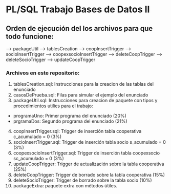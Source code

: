 # PL/SQL Trabajo Bases de Datos II

## Orden de ejecución del los archivos para que todo funcione:

--> packageUtil --> tablesCreation --> coopInsertTrigger --> socioInsertTrigger
--> coopexsocioInsertTrigger --> deleteCoopTrigger --> deleteSocioTrigger
--> updateCoopTrigger

### Archivos en este repositorio:

1. tablesCreation.sql: Instrucciones para la creacion de las tablas del enunciado
2. casosDePrueba.sql: Filas para simular el ejemplo del enunciado
3. packageUtil.sql: Instrucciones para creacion de paquete con tipos y procedimientos utilies para el trabajo:

- programaUno: Primer programa del enunciado (20%)
- prgramaDos: Segundo programa del enunciado (21%)

4. coopInsertTrigger.sql: Trigger de inserción tabla cooperativa c_acumulado = 0 (3%)
5. socioInsertTrigger.sql: Trigger de inserción tabla socio s_acumulado = 0 (3%)
6. coopexsocioInsertTrigger.sql: Trigger de inserción tabla coopexsocio sc_acumulado = 0 (3%)
7. updateCoopTrigger: Trigger de actualización sobre la tabla cooperativa (25%)
8. deleteCoopTrigger: Trigger de borrado sobre la tabla cooperativa (15%)
9. deleteSocioTrigger: Trigger de borrado sobre la tabla socio (10%)
10. packageExtra: paquete extra con métodos útiles.